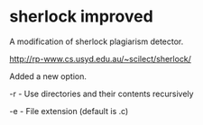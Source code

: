 sherlock improved
========

A modification of sherlock plagiarism detector.

http://rp-www.cs.usyd.edu.au/~scilect/sherlock/

Added a new option.

-r - Use directories and their contents recursively

-e - File extension (default is .c)
